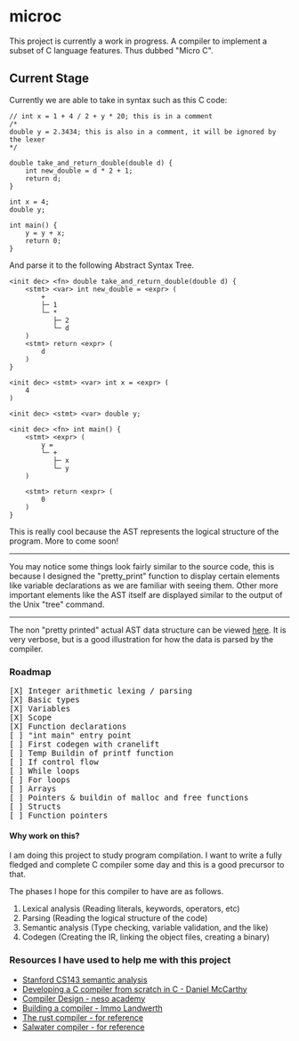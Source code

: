 # microc
This project is currently a work in progress.
A compiler to implement a subset of C language features. Thus dubbed "Micro C".

## Current Stage
Currently we are able to take in syntax such as this C code:
```
// int x = 1 + 4 / 2 + y * 20; this is in a comment
/*
double y = 2.3434; this is also in a comment, it will be ignored by the lexer
*/

double take_and_return_double(double d) {
    int new_double = d * 2 + 1;
    return d;
}

int x = 4;
double y;

int main() {
    y = y + x;
    return 0;
}
```
And parse it to the following Abstract Syntax Tree.
```
<init dec> <fn> double take_and_return_double(double d) {
    <stmt> <var> int new_double = <expr> (
        +
        ├─ 1
        └─ *
           ├─ 2
           └─ d
    )
    <stmt> return <expr> (
        d
    )
}

<init dec> <stmt> <var> int x = <expr> (
    4
)

<init dec> <stmt> <var> double y;

<init dec> <fn> int main() {
    <stmt> <expr> (
        y =
        └─ +
           ├─ x
           └─ y
    )

    <stmt> return <expr> (
        0
    )
}
```
This is really cool because the AST represents the logical structure of the program.
More to come soon!

---
You may notice some things look fairly similar to the
source code, this is because I designed the "pretty_print" function
to display certain elements like variable declarations as we are familiar
with seeing them. Other more important elements like the AST itself are
displayed similar to the output of the Unix "tree" command.

---
The non "pretty printed" actual AST data structure can be viewed [here](example_ast.ron). 
It is very verbose, but is a good illustration for how the data is parsed by the compiler.

### Roadmap
<pre>
[X] Integer arithmetic lexing / parsing 
[X] Basic types
[X] Variables
[X] Scope
[X] Function declarations
[ ] "int main" entry point
[ ] First codegen with cranelift
[ ] Temp Buildin of printf function
[ ] If control flow
[ ] While loops
[ ] For loops
[ ] Arrays 
[ ] Pointers & buildin of malloc and free functions
[ ] Structs
[ ] Function pointers
</pre>

#### Why work on this?
I am doing this project to study program compilation. I want to write a fully fledged and complete C compiler some day and this is a good precursor to that. 

The phases I hope for this compiler to have are as follows.
1. Lexical analysis (Reading literals, keywords, operators, etc)
2. Parsing (Reading the logical structure of the code)
3. Semantic analysis (Type checking, variable validation, and the like)
4. Codegen (Creating the IR, linking the object files, creating a binary)

### Resources I have used to help me with this project
- [Stanford CS143 semantic analysis](https://web.stanford.edu/class/archive/cs/cs143/cs143.1128/handouts/180%20Semantic%20Analysis.pdf)
- [Developing a C compiler from scratch in C - Daniel McCarthy](https://www.udemy.com/course/creating-a-c-compiler-from-scratch-module-1)
- [Compiler Design - neso academy](https://www.youtube.com/playlist?list=PLBlnK6fEyqRjT3oJxFXRgjPNzeS-LFY-q)
- [Building a compiler - Immo Landwerth](https://www.youtube.com/playlist?list=PLRAdsfhKI4OWNOSfS7EUu5GRAVmze1t2y)
- [The rust compiler - for reference](https://github.com/rust-lang/rust)
- [Salwater compiler - for reference](https://github.com/jyn514/saltwater)
